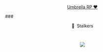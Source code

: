 
<p align="center">
  <a href="https://discord.gg/UmbrellaGTA">Umbrella RP ❤️</a>
</p>

###<p align="center">👀 &nbsp;Stalkers</p>
<br>
<p align="center">
  <img src="https://profile-counter.glitch.me/Extasy93/count.svg" />
</p>
<br>
